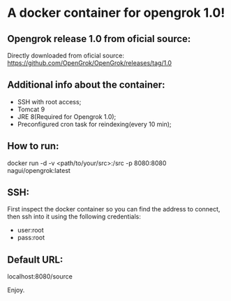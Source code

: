 # A docker container for opengrok 1.0!

## Opengrok release 1.0 from oficial source:
Directly downloaded from oficial source:
https://github.com/OpenGrok/OpenGrok/releases/tag/1.0

## Additional info about the container:
* SSH with root access;
* Tomcat 9
* JRE 8(Required for Opengrok 1.0);
* Preconfigured cron task for reindexing(every 10 min);

## How to run:
docker run -d -v <path/to/your/src>:/src -p 8080:8080 nagui/opengrok:latest

## SSH:
First inspect the docker container so you can find the address to connect, then ssh into it using the following credentials:
* user:root
* pass:root

## Default URL:
localhost:8080/source

Enjoy.
